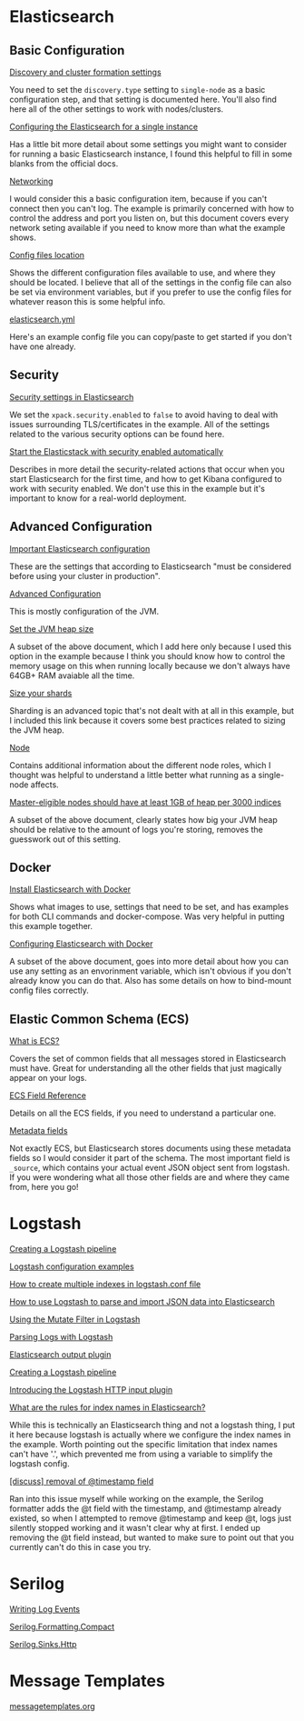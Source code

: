 # Elasticsearch

## Basic Configuration

[Discovery and cluster formation settings](https://www.elastic.co/guide/en/elasticsearch/reference/current/modules-discovery-settings.html#modules-discovery-settings)

You need to set the ```discovery.type``` setting to ```single-node``` as a basic
configuration step, and that setting is documented here. You'll also find here
all of the other settings to work with nodes/clusters.

[Configuring the Elasticsearch for a single instance](https://www.ibm.com/docs/en/product-master/12.0.0?topic=elasticsearch-configuring-single-instance)

Has a little bit more detail about some settings you might want to consider for
running a basic Elasticsearch instance, I found this helpful to fill in some
blanks from the official docs.

[Networking](https://www.elastic.co/guide/en/elasticsearch/reference/current/modules-network.html)

I would consider this a basic configuration item, because if you can't connect
then you can't log. The example is primarily concerned with how to control the
address and port you listen on, but this document covers every network seting
available if you need to know more than what the example shows.

[Config files location](https://www.elastic.co/guide/en/elasticsearch/reference/current/settings.html#config-files-location)

Shows the different configuration files available to use, and where they should
be located. I believe that all of the settings in the config file can also be
set via environment variables, but if you prefer to use the config files for
whatever reason this is some helpful info.

[elasticsearch.yml](https://github.com/elastic/elasticsearch/blob/main/distribution/src/config/elasticsearch.yml)

Here's an example config file you can copy/paste to get started if you don't
have one already.

## Security

[Security settings in Elasticsearch](https://www.elastic.co/guide/en/elasticsearch/reference/current/security-settings.html)

We set the ```xpack.security.enabled``` to ```false``` to avoid having to deal
with issues surrounding TLS/certificates in the example. All of the settings
related to the various security options can be found here.

[Start the Elasticstack with security enabled automatically](https://www.elastic.co/guide/en/elasticsearch/reference/current/configuring-stack-security.html)

Describes in more detail the security-related actions that occur when you start
Elasticsearch for the first time, and how to get Kibana configured to work with
security enabled. We don't use this in the example but it's important to know
for a real-world deployment.

## Advanced Configuration

[Important Elasticsearch configuration](https://www.elastic.co/guide/en/elasticsearch/reference/current/important-settings.html)

These are the settings that according to Elasticsearch "must be considered
before using your cluster in production".

[Advanced Configuration](https://www.elastic.co/guide/en/elasticsearch/reference/current/advanced-configuration.html)

This is mostly configuration of the JVM.

[Set the JVM heap size](https://www.elastic.co/guide/en/elasticsearch/reference/current/advanced-configuration.html#set-jvm-heap-size)

A subset of the above document, which I add here only because I used this option
in the example because I think you should know how to control the memory usage
on this when running locally because we don't always have 64GB+ RAM avaiable all
the time.

[Size your shards](https://www.elastic.co/guide/en/elasticsearch/reference/current/size-your-shards.html)

Sharding is an advanced topic that's not dealt with at all in this example, but
I included this link because it covers some best practices related to sizing
the JVM heap.

[Node](https://www.elastic.co/guide/en/elasticsearch/reference/current/modules-node.html)

Contains additional information about the different node roles, which I thought
was helpful to understand a little better what running as a single-node affects.

[Master-eligible nodes should have at least 1GB of heap per 3000 indices](https://www.elastic.co/guide/en/elasticsearch/reference/current/size-your-shards.html#shard-count-recommendation)

A subset of the above document, clearly states how big your JVM heap should be
relative to the amount of logs you're storing, removes the guesswork out of this
setting.

## Docker

[Install Elasticsearch with Docker](https://www.elastic.co/guide/en/elasticsearch/reference/current/docker.html)

Shows what images to use, settings that need to be set, and has examples for
both CLI commands and docker-compose. Was very helpful in putting this example
together.

[Configuring Elasticsearch with Docker](https://www.elastic.co/guide/en/elasticsearch/reference/current/docker.html#docker-configuration-methods)

A subset of the above document, goes into more detail about how you can use any
setting as an envorinment variable, which isn't obvious if you don't already
know you can do that. Also has some details on how to bind-mount config files
correctly.

## Elastic Common Schema (ECS)

[What is ECS?](https://www.elastic.co/guide/en/ecs/current/ecs-reference.html)

Covers the set of common fields that all messages stored in Elasticsearch must
have. Great for understanding all the other fields that just magically appear
on your logs.

[ECS Field Reference](https://www.elastic.co/guide/en/ecs/current/ecs-field-reference.html)

Details on all the ECS fields, if you need to understand a particular one.

[Metadata fields](https://www.elastic.co/guide/en/elasticsearch/reference/current/mapping-fields.html)

Not exactly ECS, but Elasticsearch stores documents using these metadata fields
so I would consider it part of the schema. The most important field is
```_source```, which contains your actual event JSON object sent from logstash.
If you were wondering what all those other fields are and where they came from,
here you go!

# Logstash

[Creating a Logstash pipeline](https://www.elastic.co/guide/en/logstash/current/configuration.html)

[Logstash configuration examples](https://www.elastic.co/guide/en/logstash/current/config-examples.html)

[How to create multiple indexes in logstash.conf file](https://stackoverflow.com/a/33820688)

[How to use Logstash to parse and import JSON data into Elasticsearch](https://www.youtube.com/watch?v=_qgS1m6NTIE)

[Using the Mutate Filter in Logstash](https://logz.io/blog/logstash-mutate-filter/)

[Parsing Logs with Logstash](https://www.elastic.co/guide/en/logstash/current/advanced-pipeline.html)

[Elasticsearch output plugin](https://www.elastic.co/guide/en/logstash/current/plugins-outputs-elasticsearch.html)

[Creating a Logstash pipeline](https://www.elastic.co/guide/en/logstash/current/configuration.html)

[Introducing the Logstash HTTP input plugin](https://www.elastic.co/blog/introducing-logstash-input-http-plugin)

[What are the rules for index names in Elasticsearch?](https://stackoverflow.com/a/41585755)

While this is technically an Elasticsearch thing and not a logstash thing, I put
it here because logstash is actually where we configure the index names in the
example. Worth pointing out the specific limitation that index names can't have
'.', which prevented me from using a variable to simplify the logstash config.

[[discuss] removal of @timestamp field](https://github.com/elastic/logstash/issues/10581)

Ran into this issue myself while working on the example, the Serilog formatter
adds the @t field with the timestamp, and @timestamp already existed, so when I
attempted to remove @timestamp and keep @t, logs just silently stopped working
and it wasn't clear why at first. I ended up removing the @t field instead, but
wanted to make sure to point out that you currently can't do this in case you
try.

# Serilog

[Writing Log Events](https://github.com/serilog/serilog/wiki/Writing-Log-Events)

[Serilog.Formatting.Compact](https://github.com/serilog/serilog-formatting-compact)

[Serilog.Sinks.Http](https://github.com/FantasticFiasco/serilog-sinks-http)

# Message Templates

[messagetemplates.org](https://messagetemplates.org/)
